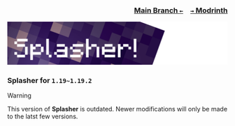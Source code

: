 ### <p align=right>[Main Branch `←`](https://github.com/KessokuTeaTime/Splasher)&emsp;[`→` Modrinth](https://modrinth.com/mod/splasher)</p>

![Banner](https://github.com/KessokuTeaTime/Splasher/blob/artwork/banner.png)

### Splasher for `1.19~1.19.2`

> [!WARNING]
> This version of **Splasher** is outdated. Newer modifications will only be made to the latst few versions.
